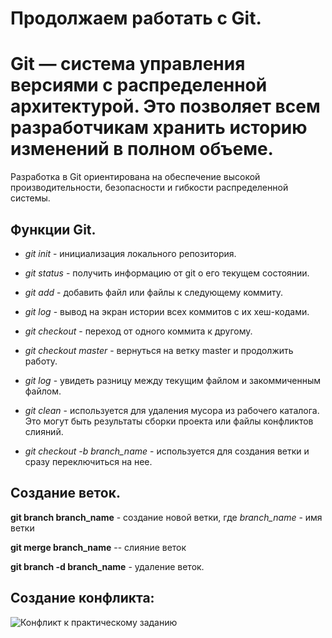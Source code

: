 # Продолжаем работать с Git.

# Git — система управления версиями с распределенной архитектурой. Это позволяет всем разработчикам хранить историю изменений в полном объеме.

Разработка в Git ориентирована на обеспечение высокой производительности, безопасности и гибкости распределенной системы.

## Функции Git.

* *git init* - инициализация локального репозитория.
* *git status* - получить информацию от git о его текущем состоянии.
* *git add* - добавить файл или файлы к следующему коммиту.
* *git log* - вывод на экран истории всех коммитов с их хеш-кодами.
* *git checkout* - переход от одного коммита к другому.
* *git checkout master* - вернуться на ветку master и продолжить работу.
* *git log* - увидеть разницу между текущим файлом и закоммиченным файлом.

* *git clean* - используется для удаления мусора из рабочего каталога. Это могут быть результаты сборки проекта или файлы конфликтов слияний.
* *git checkout -b branch_name* - используется для создания ветки и сразу переключиться на нее.


## Создание веток.


**git branch branch_name** - создание новой ветки, где *branch_name* - имя ветки

**git merge branch_name** -- слияние веток

**git branch -d branch_name** - удаление веток.

## Создание конфликта:

![Конфликт к практическому заданию](conflikt.jpg) 